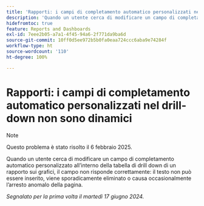 ```yaml
---
title: 'Rapporti: i campi di completamento automatico personalizzati nel drill-down non sono dinamici'
description: 'Quando un utente cerca di modificare un campo di completamento automatico personalizzato all’interno della tabella di drill down di un rapporto sui grafici, il campo non risponde correttamente: il testo non può essere inserito, viene sporadicamente eliminato o causa occasionalmente l’arresto anomalo della pagina.'
hidefromtoc: true
feature: Reports and Dashboards
exl-id: 7eee2b05-a7a1-4f45-94a6-2f771da9ba6d
source-git-commit: 10ff0d5ee972b5b0fa0eaa724ccc6aba9e74284f
workflow-type: ht
source-wordcount: '110'
ht-degree: 100%

---
```


# Rapporti: i campi di completamento automatico personalizzati nel drill-down non sono dinamici

>[!NOTE]
>
>Questo problema è stato risolto il 6 febbraio 2025.

Quando un utente cerca di modificare un campo di completamento automatico personalizzato all’interno della tabella di drill down di un rapporto sui grafici, il campo non risponde correttamente: il testo non può essere inserito, viene sporadicamente eliminato o causa occasionalmente l’arresto anomalo della pagina.

_Segnalato per la prima volta il martedì 17 giugno 2024._
